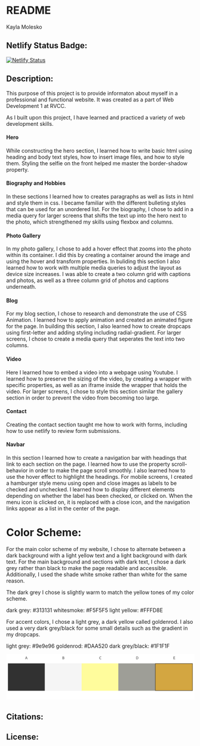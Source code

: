 # README

Kayla Molesko

## Netlify Status Badge:

[![Netlify Status](https://api.netlify.com/api/v1/badges/39c5ed1f-89fe-40da-89be-7a3ba3c69f7e/deploy-status)](https://app.netlify.com/sites/about-me-kmolesko/deploys)

## Description:

This purpose of this project is to provide informaton about myself in a professional and functional website. It was created as a part of Web Development 1 at RVCC.

As I built upon this project, I have learned and practiced a variety of web development skills. 

#### Hero

While constructing the hero section, I learned how to write basic html using heading and body text styles, how to insert image files, and how to style them. Styling the selfie on the front helped me master the border-shadow property. 

#### Biography and Hobbies

In these sections I learned how to creates paragraphs as well as lists in html and style them in css. I became familiar with the different bulleting styles that can be used for an unordered list. For the biography, I chose to add in a media query for larger screens that shifts the text up into the hero next to the photo, which strengthened my skills using flexbox and columns. 

#### Photo Gallery

In my photo gallery, I chose to add a hover effect that zooms into the photo within its container. I did this by creating a container around the image and using the hover and transform properties. In buliding this section I also learned how to work with multiple media queries to adjust the layout as device size increases. I was able to create a two column grid with captions and photos, as well as a three column grid of photos and captions underneath.

#### Blog

For my blog section, I chose to research and demonstrate the use of CSS Animation. I learned how to apply animation and created an animated figure for the page. In building this section, I also learned how to create dropcaps using first-letter and adding styling including radial-gradient. For larger screens, I chose to create a media query that seperates the text into two columns.

#### Video

Here I learned how to embed a video into a webpage using Youtube. I learned how  to preserve the sizing of the video, by creating a wrapper with specific properties, as well as an iframe inside the wrapper that holds the video. For larger screens, I chose to style this section similar the gallery section in order to prevent the video from becoming too large.

#### Contact

Creating the contact section taught me how to work with forms, including how to use netlify to review form submissions. 

#### Navbar

In this section I learned how to create a navigation bar with headings that link to each section on the page. I learned how to use the property scroll-behavior in order to make the page scroll smoothly. I also learned how to use the hover effect to highlight the headings. For mobile screens, I created a hamburger style menu using open and close images as labels to be checked and unchecked. I learned how to display different elements depending on whether the label has been checked, or clicked on. When the menu icon is clicked on, it is replaced with a close icon, and the navigation links appear as a list in the center of the page. 

# Color Scheme:

For the main color scheme of my website, I chose to alternate between a dark background with a light yellow text and a light background with dark text. For the main background and sections with dark text, I chose a dark grey rather than black to make the page readable and accessible. Additionally, I used the shade white smoke rather than white for the same reason. 

The dark grey I chose is slightly warm to match the yellow tones of my color scheme.

dark grey: #313131
whitesmoke: #F5F5F5 
light yellow: #FFFD8E

For accent colors, I chose a light grey, a dark yellow called goldenrod. I also used a very dark grey/black for some small details such as the gradient in my dropcaps. 

light grey: #9e9e96
goldenrod: #DAA520
dark grey/black: #1F1F1F

![colors](img/colors.png)

## Citations:



## License:

